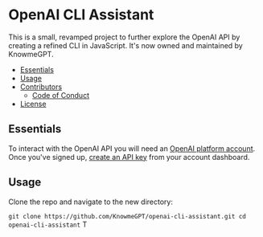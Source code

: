 # OpenAI CLI Assistant

This is a small, revamped project to further explore the OpenAI API by creating a refined CLI in JavaScript. It's now owned and maintained by KnowmeGPT.

* [Essentials](#things-youll-need)
* [Usage](#usage)
* [Contributors](#contributing)
  * [Code of Conduct](#code-of-conduct)
* [License](#license)

## Essentials

To interact with the OpenAI API you will need an [OpenAI platform account](https://platform.openai.com/overview). Once you've signed up, [create an API key](https://platform.openai.com/account/api-keys) from your account dashboard.

## Usage

Clone the repo and navigate to the new directory:

``
git clone https://github.com/KnowmeGPT/openai-cli-assistant.git
cd openai-cli-assistant
``
T